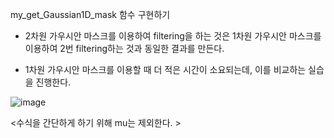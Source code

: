 my_get_Gaussian1D_mask 함수 구현하기

- 2차원 가우시안 마스크를 이용하여 filtering을 하는 것은 1차원 가우시안 마스크를 이용하여 2번 filtering하는 것과 동일한 결과를 만든다.

- 1차원 가우시안 마스크를 이용할 때 더 적은 시간이 소요되는데, 이를 비교하는 실습을 진행한다.

![image](https://user-images.githubusercontent.com/44044134/83763810-18e1d980-a6b4-11ea-94c1-65fe9c8b1ecc.png)


<수식을 간단하게 하기 위해 mu는 제외한다. >
